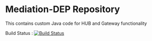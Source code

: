 # Mediation-DEP Repository
This contains custom Java code for HUB and Gateway functionality

Build Status : [![Build Status](http://ci.wso2telco.com/job/mediation-dep/badge/icon)](http://ci.wso2telco.com/job/mediation-dep/)

